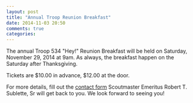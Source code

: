 ```yaml
---
layout: post
title: "Annual Troop Reunion Breakfast"
date: 2014-11-03 20:50
comments: true
categories: 
---
```

The annual Troop 534 "Hey!" Reunion Breakfast will be held on Saturday, November 29, 2014 at 9am. As always, the breakfast happen on the Saturday after Thanksgiving.

Tickets are $10.00 in advance, $12.00 at the door.

For more details, fill out the [contact form](/contact) Scoutmaster Emeritus Robert T. Sublette, Sr will get back to you. We look forward to seeing you!

